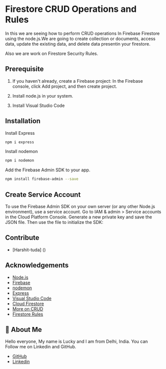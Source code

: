 
# Firestore CRUD Operations and Rules

In this we are seeing how to perform CRUD operations In 
Firebase Firestore using the node.js.We are going to 
create collection or documents, access data, update the
existing data, and delete data presentin your firestore.

Also we are work on Firestore Security Rules.
## Prerequisite

1. If you haven't already, create a Firebase project:
In the Firebase console, click Add project, and
then create project.

2. Install node.js in your system.

3. Install Visual Studio Code
## Installation

Install Express
```bash
npm i express
```

Install nodemon
```bash
npm i nodemon
```

Add the Firebase Admin SDK to your app.
```bash
npm install firebase-admin --save
```
    
## Create Service Account

To use the Firebase Admin SDK on your own server 
(or any other Node.js environment), use a service 
account. Go to IAM & admin > Service accounts in the 
Cloud Platform Console. Generate a new private key and 
save the JSON file. Then use the file to initialize 
the SDK:

## Contribute
- [Harshit-tuda] ()

## Acknowledgements

 - [Node.js](https://nodejs.org/en/)
 - [Firebase](https://firebase.google.com/)
 - [nodemon](https://www.npmjs.com/package/nodemon)
 - [Express](https://www.npmjs.com/package/express)
 - [Visual Studio Code](https://code.visualstudio.com/)
 - [Cloud Firestore](https://firebase.google.com/docs/firestore)
 - [More on CRUD](https://medium.com/@ritik.gupta2018/crud-operations-in-firebase-using-async-await-in-node-js-1a3dac3db1f4)
 - [Firestore Rules](https://firebase.google.com/docs/rules)
## 🚀 About Me
Hello everyone, My name is Lucky and I am from Delhi, India.
You can Follow me on Linkedin and GitHub.
- [GitHub](https://github.com/LuckyGoyal039)
- [Linkedin](https://www.linkedin.com/in/lucky-goyal-57b1461b4/)
